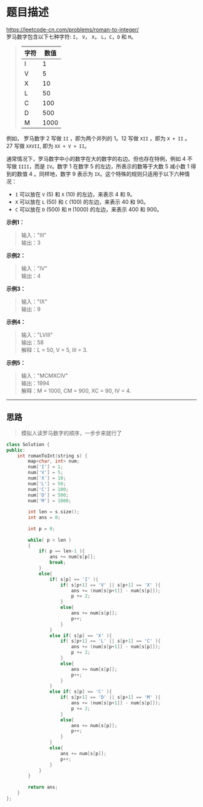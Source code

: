 # 题目描述
https://leetcode-cn.com/problems/roman-to-integer/ <br>
罗马数字包含以下七种字符: `I`， `V`， `X`， `L`，`C`，`D` 和 `M`。  

> **字符**|**数值**  
> -|-
> I|1
> V|5
> X|10
> L|50
> C|100
> D|500
> M|1000

例如， 罗马数字 2 写做 `II` ，即为两个并列的 1。12 写做 `XII` ，即为 `X + II` 。 27 写做 `XXVII`, 即为 `XX + V + II`。

通常情况下，罗马数字中小的数字在大的数字的右边。但也存在特例，例如 4 不写做 `IIII`，而是 `IV`。数字 1 在数字 5 的左边，所表示的数等于大数 5 减小数 1 得到的数值 4 。同样地，数字 9 表示为 `IX`。这个特殊的规则只适用于以下六种情况：

- `I` 可以放在 `V` (5) 和 `X` (10) 的左边，来表示 4 和 9。
- `X` 可以放在 `L` (50) 和 `C` (100) 的左边，来表示 40 和 90。 
- `C` 可以放在 `D` (500) 和 `M` (1000) 的左边，来表示 400 和 900。

**示例1：**
>输入："III"  
>输出：3

**示例2：**
>输入："IV"  
>输出：4  

**示例3：**
>输入："IX"  
>输出：9

**示例4：**
>输入："LVIII"  
>输出：58  
>解释：L = 50, V = 5, III = 3.

**示例5：**
>输入："MCMXCIV"  
>输出：1994  
>解释：M = 1000, CM = 900, XC = 90, IV = 4.

----

## 思路
> 模拟人读罗马数字的顺序，一步步来就行了
```c++
class Solution {
public:
    int romanToInt(string s) {
        map<char, int> num;
        num['I'] = 1;
        num['V'] = 5;
        num['X'] = 10;
        num['L'] = 50;
        num['C'] = 100;
        num['D'] = 500;
        num['M'] = 1000;
        
        int len = s.size();
        int ans = 0;
        
        int p = 0;
        
        while( p < len )
        {
            if( p == len-1 ){
                ans += num[s[p]];
                break;
            }
            else{
                if( s[p] == 'I' ){
                    if( s[p+1] == 'V' || s[p+1] == 'X' ){
                        ans += (num[s[p+1]] - num[s[p]]);
                        p += 2;
                    }
                    else{
                        ans += num[s[p]];
                        p++;
                    }
                }
                else if( s[p] == 'X' ){
                    if( s[p+1] == 'L' || s[p+1] == 'C' ){
                        ans += (num[s[p+1]] - num[s[p]]);
                        p += 2;
                    }
                    else{
                        ans += num[s[p]];
                        p++;
                    }
                }
                else if( s[p] == 'C' ){
                    if( s[p+1] == 'D' || s[p+1] == 'M' ){
                        ans += (num[s[p+1]] - num[s[p]]);
                        p += 2;
                    }
                    else{
                        ans += num[s[p]];
                        p++;
                    }
                }
                else{
                    ans += num[s[p]];
                    p++;
                }
            }
        }
        
        return ans;
    }
};
```